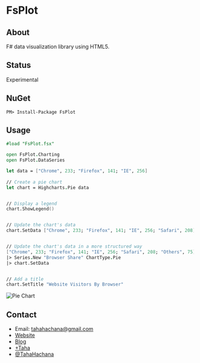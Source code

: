 FsPlot
======

About
-----

F# data visualization library using HTML5.

Status
------

Experimental

NuGet
-----

	PM> Install-Package FsPlot

Usage
-----

```fsharp
#load "FsPlot.fsx"

open FsPlot.Charting
open FsPlot.DataSeries

let data = ["Chrome", 233; "Firefox", 141; "IE", 256]
    
// Create a pie chart
let chart = Highcharts.Pie data


// Display a legend
chart.ShowLegend()


// Update the chart's data
chart.SetData ["Chrome", 233; "Firefox", 141; "IE", 256; "Safari", 208]


// Update the chart's data in a more structured way
["Chrome", 233; "Firefox", 141; "IE", 256; "Safari", 208; "Others", 75]
|> Series.New "Browser Share" ChartType.Pie
|> chart.SetData


// Add a title
chart.SetTitle "Website Visitors By Browser"
```
![Pie Chart](https://lh4.googleusercontent.com/-mKGde0NEjNg/UqhOZKp4uTI/AAAAAAAAANk/p2A_oW--4Gk/w698-h498-no/pie.PNG)

Contact
-------

* Email: tahahachana@gmail.com
* [Website](http://taha-hachana.apphb.com/)
* [Blog](http://fsharp-code.blogspot.com/)
* [+Taha](https://plus.google.com/103826666258148033768/ "Google+")
* [@TahaHachana](https://twitter.com/TahaHachana "Twitter")